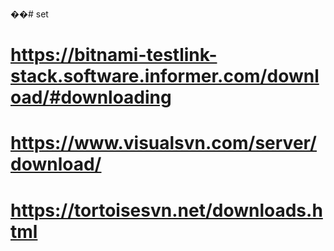 ��#   s e t 
 
 
# https://bitnami-testlink-stack.software.informer.com/download/#downloading
# https://www.visualsvn.com/server/download/
# https://tortoisesvn.net/downloads.html
